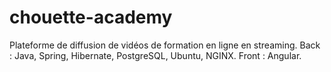 # chouette-academy
Plateforme de diffusion de vidéos de formation en ligne en streaming. Back : Java, Spring, Hibernate, PostgreSQL, Ubuntu, NGINX. Front : Angular.

